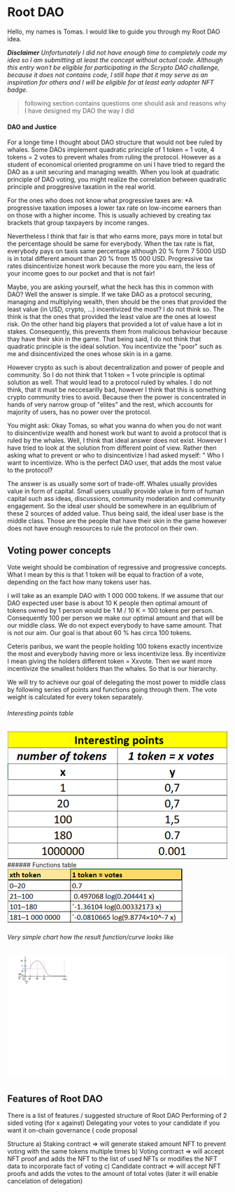# Root DAO

Hello, my names is Tomas. I would like to guide you through my Root DAO idea.

**_Disclaimer_**
*Unfortunately I did not have enough time to completely code my idea so I am submitting at least the concept without actual code.
Although this entry won´t be eligible for participating in the Scrypto DAO challenge, because it does not contains code, I still hope that it may serve as an inspiration for others and I will be eligible for at least early adopter NFT badge.*

> following section contains questions one should ask and reasons why I have designed my DAO the way I did
#### DAO and Justice

For a longe time I thought about DAO structure that would not bee ruled by whales.
Some DAOs implement quadratic principle of 1 token = 1 vote, 4 tokens = 2 votes to prevent whales from ruling the protocol.
However as a student of economical oriented programme on uni I have tried to regard the DAO as a unit securing and managing wealth.
When you look at quadratic principle of DAO voting, you might realize the correlation between quadratic principle and proggresive taxation in the real world.

For the ones who does not know what progressive taxes are:
*A progressive taxation imposes a lower tax rate on low-income earners than on those with a higher income. This is usually achieved by creating tax brackets that group taxpayers by income ranges. 


Nevertheless I think that fair is that who earns more, pays more in total but the percentage should be same for everybody.
When the tax rate is flat, everybody pays on taxis same percentage although 20 % form 7 5000 USD is in total different amount than 20 % from 15 000 USD.
Progressive tax rates disincentivize honest work because the more you earn, the less of your income goes to our pocket and that is not fair! 

Maybe, you are asking yourself, what the heck has this in common with DAO? Well the answer is simple. If we take DAO as a protocol securing, managing and multiplying wealth, then should be the ones that provided the least value (in USD, crypto, ...) incentivized the most? I do not think so. The think is that the ones that provided the least value are the ones at lowest risk. On the other hand big players that provided a lot of value have a lot in stakes. Consequently, this prevents them from malicious behaviour because thay have their skin in the game. That being said, I do not think that quadratic principle is the ideal solution. You incentivize the "poor" such as me and disincentivized the ones whose skin is in a game. 

However crypto as such is about decentralization and power of people and community. So I do not think that 1 token = 1 vote principle is optimal solution as well. That would lead to a protocol ruled by whales. I do not think, that it must be neccesarilly bad, however I think that this is something crypto community tries to avoid. Because then the power is concentrated in hands of very narrow group of "elites" and the rest, which accounts for majority of users, has no power over the protocol.

You might ask: Okay Tomas, so what you wanna do when you do not want to disincentivize wealth and honest work but want to avoid a protocol that is ruled by the whales.
Well, I think that ideal answer does not exist. However I have tried to look at the solution from different point of view. Rather then asking what to prevent or who to disincentivize I had asked myself: " Who I want to incentivize. Who is the perfect DAO user, that adds the most value to the protocol?

The answer is as usually some sort of trade-off. Whales usually provides value in form of capital. Small users usually provide value in form of human capital such ass ideas, discussions, community moderation and community engagement. So the ideal user should be somewhere in an equlibrium of these 2 sources of added value. Thus being said, the ideal user base is the middle class. Those are the people that have their skin in the game however does not have enough resources to rule the protocol on their own.

## Voting power concepts
Vote weight should be combination of regressive and progressive concepts. What I mean by this is that 1 token will be equal to fraction of a vote, depending on the fact how many tokens user has. 

I will take as an example DAO with 1 000 000 tokens. If we assume that our DAO expected user base is about 10 K people then optimal amount of tokens owned by 1 person would be 1 M / 10 K = 100 tokens per person. Consequently 100 per person we make our optimal amount and that will be our middle class. We do  not expect everybody to have same amount. That is not our aim. Our goal is that about 60 % has circa 100 tokens.

Ceteris paribus, we want the people holding 100 tokens exactly incentivize the most and everybody having more or less incentivize less. By incentivize I mean giving the holders different token = Xxvote. Then we want more incentivize the smallest holders than the whales. So that is our hierarchy.

We will try to achieve our goal of delegating the most power to middle class by following series of points and functions going through them.
The vote weight is calculated for every token separately.

###### Interesting points table
<img src="https://github.com/tomashla/root_dao/blob/main/interesting%20points.PNG" alt="Table of interesting points" title="Table of interesting points">
###### Functions table
<img src="https://github.com/tomashla/root_dao/blob/main/funkce.PNG" alt="Table of functions" title="Table of functions">

###### Very simple chart how the result function/curve looks like
<img src="https://github.com/tomashla/root_dao/blob/main/graf.png" alt="Vote weight chart" title="Vote weight chart">

## Features of Root DAO
There is a list of features / suggested structure of Root DAO
Performing of 2 sided voting (for x against)
Delegating your votes to your candidate if you want it
on-chain governance ( code proposal 


Structure
a) Staking contract => will generate staked amount NFT to prevent voting with the same tokens multiple times
b) Voting contract => will accept NFT proof and adds the NFT to the list of used NFTs or modifies the NFT data to incorporate fact of voting
c) Candidate contract => will accept NFT proofs and adds the votes to the amount of total votes (later it will enable cancelation of delegation)




